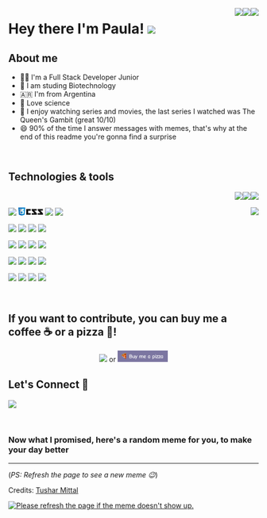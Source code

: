 <!-- Your badges
You can use the website to generate badges: https://shields.io/
https://shields.io/#styles
-->
<a href="https://github.com/pauladanielafarias"><img align="right" src="https://badges.pufler.dev/updated/pauladanielafarias/pauladanielafarias?style=social&logo=github"></a> <a href="https://github.com/pauladanielafarias/repositories"><img align="right" src="https://badges.pufler.dev/visits/pauladanielafarias/pauladanielafarias?style=social&logo=github"></a> <a href="https://github.com/pauladanielafarias/?tab=follow"><img align="right" src="https://img.shields.io/github/followers/pauladanielafarias?label=Follow%20me&style=social"></a> 


# Hey there I'm Paula! <img width="4%" src="https://media.giphy.com/media/hvRJCLFzcasrR4ia7z/giphy.gif" width="25px">

## About me
- :woman_technologist: I'm a Full Stack Developer Junior 
- :dna: I am studing Biotechnology
- :argentina: I'm from Argentina
- :test_tube: Love science 
- :popcorn: I enjoy watching series and movies, the last series I watched was The Queen's Gambit (great 10/10)
- :smile: 90% of the time I answer messages with memes, that's why at the end of this readme you're gonna find a surprise

<br>

## Technologies & tools 
<p>
  <!-- Your github readme stats
  You can use this api: https://github.com/anuraghazra/github-readme-stats
  -->
  <a href="https://github.com/pauladanielafarias/repositories"> <img align="right" src="https://badges.pufler.dev/years/pauladanielafarias?style=flat&color=purple&logo=github&logoColor=black&labelColor=FBFBFB"></a> <a href="https://github.com/pauladanielafarias/repositories"><img align="right" src="https://badges.pufler.dev/commits/monthly/pauladanielafarias?style=flat&color=purple&logo=github&logoColor=black&labelColor=FBFBFB"></a> <a href="https://github.com/pauladanielafarias/repositories"><img align="right" src="https://badges.pufler.dev/repos/pauladanielafarias?style=flat&color=purple&logo=github&logoColor=black&labelColor=FBFBFB"></a>
  <br>
  
  <a href="https://github.com/pauladanielafarias/repositories"><img height="160vh" align="right" src="https://github-readme-stats.vercel.app/api/top-langs/?username=pauladanielafarias&layout=compact&langs_count=6"></a>
  <!--<img height="160vh" width="50%" align="right" src="https://github-readme-stats.vercel.app/api?username=pauladanielafarias&show_icons=true&theme=material-palenight&hide=issues,contribs,prs&count_private=true&include_all_commits=true">-->
  
  <!-- 
  You can use this sites to get logos: https://www.vectorlogo.zone or https://simpleicons.org/
  -->
  <code><img width="10%" src="https://www.vectorlogo.zone/logos/w3_html5/w3_html5-ar21.svg"></code>
  <code><img width="10%" src="https://github.com/pauladanielafarias/pauladanielafarias/blob/master/images/css3.jpg?raw=true"></code>
  <code><img width="10%" src="https://www.vectorlogo.zone/logos/javascript/javascript-ar21.svg"></code>
  <code><img width="10%" src="https://www.vectorlogo.zone/logos/getbootstrap/getbootstrap-ar21.svg"></code>
  <!-- <code><img width="10%" src="https://www.vectorlogo.zone/logos/jquery/jquery-ar21.svg"></code>-->
  <!--<code><img width="10%" src="https://www.vectorlogo.zone/logos/yaml/yaml-ar21.svg"></code>-->
  
  <code><img width="10%" src="https://www.vectorlogo.zone/logos/json/json-ar21.svg"></code>
  <code><img width="10%" src="https://www.vectorlogo.zone/logos/java/java-ar21.svg"></code>
  <code><img width="10%" src="https://www.vectorlogo.zone/logos/php/php-ar21.svg"></code>
  <code><img width="10%" src="https://www.vectorlogo.zone/logos/python/python-ar21.svg"></code>
  
  <code><img width="10%" src="https://www.vectorlogo.zone/logos/git-scm/git-scm-ar21.svg"></code>
  <code><img width="10%" src="https://www.vectorlogo.zone/logos/github/github-ar21.svg"></code>
  <code><img width="10%" src="https://www.vectorlogo.zone/logos/mysql/mysql-ar21.svg"></code>
  <code><img width="10%" src="https://www.vectorlogo.zone/logos/phpmyadmin/phpmyadmin-ar21.svg"></code>


  <code><img width="10%" src="https://www.vectorlogo.zone/logos/ibm_cloud/ibm_cloud-ar21.svg"></code> 
  <code><img width="10%" src="https://www.vectorlogo.zone/logos/linux/linux-ar21.svg"></code>
  <code><img width="10%" src="https://www.vectorlogo.zone/logos/redhat/redhat-ar21.svg"></code>
  <code><img width="10%" src="https://www.vectorlogo.zone/logos/docker/docker-ar21.svg"></code>
  <!--<code><img width="10%" src="https://www.vectorlogo.zone/logos/kubernetes/kubernetes-ar21.svg"></code>-->

  
  <code><img width="10%" src="https://www.vectorlogo.zone/logos/firebase/firebase-ar21.svg"></code>
  <code><img width="10%" src="https://www.vectorlogo.zone/logos/netlify/netlify-ar21.svg"></code>
  <code><img width="10%" src="https://www.vectorlogo.zone/logos/visualstudio_code/visualstudio_code-ar21.svg"></code>
  <code><img width="10%" src="https://www.vectorlogo.zone/logos/jupyter/jupyter-ar21.svg"></code>
  
</p>

<br>

## If you want to contribute, you can buy me a coffee :coffee: or a pizza :pizza:!

<p align="center">
  <a align="center" href="https://cafecito.app/paulafarias"><img width="20%" src="https://cdn.cafecito.app/imgs/buttons/button_3.svg"></a> or <a href="https://www.buymeacoffee.com/paulafarias" align="center"> <img width="20%" src="https://github.com/pauladanielafarias/pauladanielafarias/blob/master/images/buy_me_a_pizza.png?raw=true"></a>
</p>

## Let's Connect :handshake:
<a href="https://www.linkedin.com/in/paulafarias/"><img align="center" width="20%" src="https://img.shields.io/badge/-Paula%20Farias-blue?style=social&logo=Linkedin&logoColor=blue"></a> 

<br>

### Now what I promised, here's a random meme for you, to make your day better

-----------------------------------
(*PS: Refresh the page to see a new meme :wink:*)

Credits: [Tushar Mittal](https://github.com/techytushar/techytushar/blob/master/README.md)

<a href="https://github.com/techytushar/random-memer"><img src='https://random-memer.herokuapp.com/' title="Meme" alt="Please refresh the page if the meme doesn't show up." height="400"></a>
